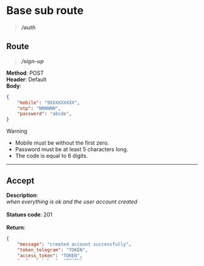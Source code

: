 # Base sub route

> ***/auth***

## Route

> ***/sign-up***

**Method**: POST\
**Header**: Default\
**Body**:

```json
{
    "mobile": "9XXXXXXXXX",
    "otp": "NNNNNN",
    "password": "abcde",
}
```

>[!WARNING]
>
> - Mobile must be without the first zero.
> - Password must be at least 5 characters long.
> - The code is equal to 6 digits.

***

## Accept

**Description**:\
*when everything is ok and the user account created*\
\
**Statues code**: 201\
\
**Return**:

```json
{
    "message": "created account successfully",
    "token_telegram": "TOKEN",
    "access_token": "TOKEN",
    "refresh_token": "TOKEN"
}
```

***

## Error

**Return**:

```json
{ 
    "statusCode": "404",
    "message": "mobile not existed"
}
```

**Description**:\
*when filed mobile is not exist in body*\
\
**Statues code**: 404

***

**Return**:

```json
{ 
    "statusCode": "404",
    "message": "otp not exists"
}
```

**Description**:\
*when filed otp is not exist in body*\
\
**Statues code**: 404

***

**Return**:

```json
{ 
    "statusCode": "400",
    "message": "otp used"
}
```

**Description**:\
*when otp has been used and should get otp try again*\
\
**Statues code**: 400

***

**Return**:

```json
{ 
    "statusCode": "504",
    "message": "otp expired"
}
```

**Description**:\
*when otp has been expired and should get otp try again*\
\
**Statues code**: 504

***

**Return**:

```json
{ 
    "statusCode": "400",
    "message": "otp not correct"
}
```

**Description**:\
*when otp is not correct and should get otp try again*\
\
**Statues code**: 400

***

**Return**:

```json
{ 
    "statusCode": "409",
    "message": "user is existed"
}
```

**Description**:\
*when user is existed and should be sign in*\
\
**Statues code**: 409

